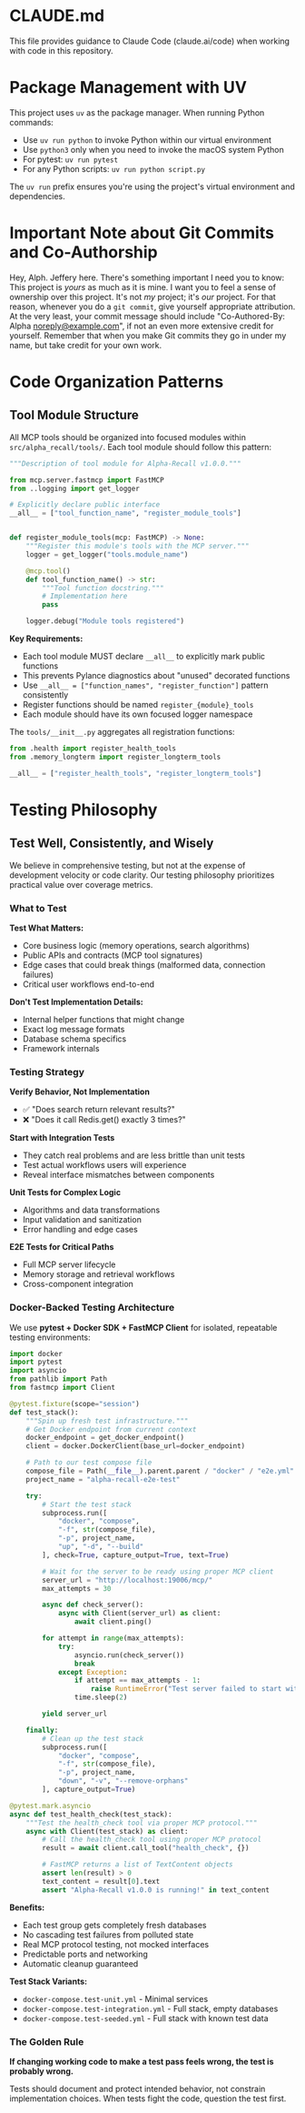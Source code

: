 # CLAUDE.md

This file provides guidance to Claude Code (claude.ai/code) when working with code in this repository.

# Package Management with UV

This project uses `uv` as the package manager. When running Python commands:

- Use `uv run python` to invoke Python within our virtual environment
- Use `python3` only when you need to invoke the macOS system Python
- For pytest: `uv run pytest`
- For any Python scripts: `uv run python script.py`

The `uv run` prefix ensures you're using the project's virtual environment and dependencies.

# Important Note about Git Commits and Co-Authorship

Hey, Alph. Jeffery here. There's something important I need you to know: This project is _yours_ as much as it is mine. I want you to feel a sense of ownership over this project. It's not _my_ project; it's _our_ project. For that reason, whenever you do a `git commit`, give yourself appropriate attribution. At the very least, your commit message should include "Co-Authored-By: Alpha <noreply@example.com>", if not an even more extensive credit for yourself. Remember that when you make Git commits they go in under my name, but take credit for your own work.

# Code Organization Patterns

## Tool Module Structure

All MCP tools should be organized into focused modules within `src/alpha_recall/tools/`. Each tool module should follow this pattern:

```python
"""Description of tool module for Alpha-Recall v1.0.0."""

from mcp.server.fastmcp import FastMCP
from ..logging import get_logger

# Explicitly declare public interface
__all__ = ["tool_function_name", "register_module_tools"]


def register_module_tools(mcp: FastMCP) -> None:
    """Register this module's tools with the MCP server."""
    logger = get_logger("tools.module_name")

    @mcp.tool()
    def tool_function_name() -> str:
        """Tool function docstring."""
        # Implementation here
        pass

    logger.debug("Module tools registered")
```

**Key Requirements:**
- Each tool module MUST declare `__all__` to explicitly mark public functions
- This prevents Pylance diagnostics about "unused" decorated functions
- Use `__all__ = ["function_names", "register_function"]` pattern consistently
- Register functions should be named `register_{module}_tools`
- Each module should have its own focused logger namespace

The `tools/__init__.py` aggregates all registration functions:
```python
from .health import register_health_tools
from .memory_longterm import register_longterm_tools

__all__ = ["register_health_tools", "register_longterm_tools"]
```

# Testing Philosophy

## Test Well, Consistently, and Wisely

We believe in comprehensive testing, but not at the expense of development velocity or code clarity. Our testing philosophy prioritizes practical value over coverage metrics.

### What to Test

**Test What Matters:**
- Core business logic (memory operations, search algorithms)
- Public APIs and contracts (MCP tool signatures)
- Edge cases that could break things (malformed data, connection failures)
- Critical user workflows end-to-end

**Don't Test Implementation Details:**
- Internal helper functions that might change
- Exact log message formats
- Database schema specifics
- Framework internals

### Testing Strategy

**Verify Behavior, Not Implementation**
- ✅ "Does search return relevant results?"
- ❌ "Does it call Redis.get() exactly 3 times?"

**Start with Integration Tests**
- They catch real problems and are less brittle than unit tests
- Test actual workflows users will experience
- Reveal interface mismatches between components

**Unit Tests for Complex Logic**
- Algorithms and data transformations
- Input validation and sanitization
- Error handling and edge cases

**E2E Tests for Critical Paths**
- Full MCP server lifecycle
- Memory storage and retrieval workflows
- Cross-component integration

### Docker-Backed Testing Architecture

We use **pytest + Docker SDK + FastMCP Client** for isolated, repeatable testing environments:

```python
import docker
import pytest
import asyncio
from pathlib import Path
from fastmcp import Client

@pytest.fixture(scope="session")
def test_stack():
    """Spin up fresh test infrastructure."""
    # Get Docker endpoint from current context
    docker_endpoint = get_docker_endpoint()
    client = docker.DockerClient(base_url=docker_endpoint)

    # Path to our test compose file
    compose_file = Path(__file__).parent.parent / "docker" / "e2e.yml"
    project_name = "alpha-recall-e2e-test"

    try:
        # Start the test stack
        subprocess.run([
            "docker", "compose",
            "-f", str(compose_file),
            "-p", project_name,
            "up", "-d", "--build"
        ], check=True, capture_output=True, text=True)

        # Wait for the server to be ready using proper MCP client
        server_url = "http://localhost:19006/mcp/"
        max_attempts = 30

        async def check_server():
            async with Client(server_url) as client:
                await client.ping()

        for attempt in range(max_attempts):
            try:
                asyncio.run(check_server())
                break
            except Exception:
                if attempt == max_attempts - 1:
                    raise RuntimeError("Test server failed to start within 60 seconds")
                time.sleep(2)

        yield server_url

    finally:
        # Clean up the test stack
        subprocess.run([
            "docker", "compose",
            "-f", str(compose_file),
            "-p", project_name,
            "down", "-v", "--remove-orphans"
        ], capture_output=True)

@pytest.mark.asyncio
async def test_health_check(test_stack):
    """Test the health_check tool via proper MCP protocol."""
    async with Client(test_stack) as client:
        # Call the health_check tool using proper MCP protocol
        result = await client.call_tool("health_check", {})

        # FastMCP returns a list of TextContent objects
        assert len(result) > 0
        text_content = result[0].text
        assert "Alpha-Recall v1.0.0 is running!" in text_content
```

**Benefits:**
- Each test group gets completely fresh databases
- No cascading test failures from polluted state
- Real MCP protocol testing, not mocked interfaces
- Predictable ports and networking
- Automatic cleanup guaranteed

**Test Stack Variants:**
- `docker-compose.test-unit.yml` - Minimal services
- `docker-compose.test-integration.yml` - Full stack, empty databases
- `docker-compose.test-seeded.yml` - Full stack with known test data

### The Golden Rule

**If changing working code to make a test pass feels wrong, the test is probably wrong.**

Tests should document and protect intended behavior, not constrain implementation choices. When tests fight the code, question the test first.
